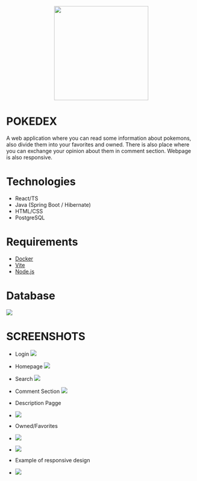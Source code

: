 
<p align="center">
<img src="Frontend/src/assets/pokeball.svg" width="250" height="250">
</p>

# POKEDEX

A web application where you can read some information about pokemons, also divide them into your favorites and owned. There is also place where you can exchange your opinion about them in comment section. Webpage is also responsive.


# Technologies
- React/TS
- Java (Spring Boot / Hibernate)
- HTML/CSS
- PostgreSQL


# Requirements
- [Docker](https://www.docker.com/)
- [Vite](https://vitejs.dev/)
- [Node.js](https://nodejs.org/en)



# Database

![](ERD/Pokedex(1)(1).jpg)



# SCREENSHOTS

- Login
  ![](ss/login.JPG)


- Homepage
  ![](ss/homepage.jpg)


- Search
  ![](ss/search.JPG)


- Comment Section
  ![](ss/comment_section.JPG)


- Description Pagge
- ![](ss/descriptionpage.jpg)

- Owned/Favorites
- ![](ss/owned.jpg)
- ![](ss/fav.jpg)

- Example of responsive design
- ![](ss/mobileView.jpg)

